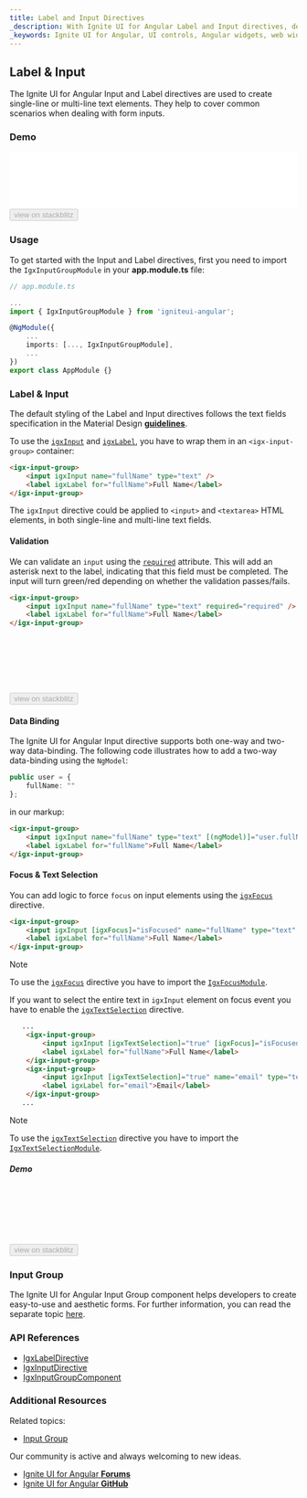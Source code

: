 ```yaml
---
title: Label and Input Directives
_description: With Ignite UI for Angular Label and Input directives, developers can create a single-line or multi-line text elements, add additional CSS styles and integrate with other controls.
_keywords: Ignite UI for Angular, UI controls, Angular widgets, web widgets, UI widgets, Angular, Native Angular Components Suite, Native Angular Controls, Native Angular Components Library, Angular Label components, Angular Label controls, Angular Input components, Angular Input controls, Input component, Input control, Label component, Label control, Angular Input directive, Angular Label directive, Angular Forms, Angular Reactive Forms, Angular Form Validation
---
```


## Label & Input
<p class="highlight">
The Ignite UI for Angular Input and Label directives are used to create single-line or multi-line text elements. They help to cover common scenarios when dealing with form inputs.
</p>
<div class="divider--half"></div>

### Demo
<div class="sample-container loading" style="height:100px">
<iframe id="input-group-sample-1-frame" src='{environment:demosBaseUrl}/data-entries/input-group-sample-1' width="100%" height="100%" seamless="" frameBorder="0" onload="onSampleIframeContentLoaded(this);"></iframe>
</div>
<div>
    <button data-localize="stackblitz" disabled class="stackblitz-btn" data-iframe-id="input-group-sample-1-frame" data-demos-base-url="{environment:demosBaseUrl}">view on stackblitz</button>
</div>
<div class="divider--half"></div>

### Usage
To get started with the Input and Label directives, first you need to import the `IgxInputGroupModule` in your **app.module.ts** file:

```typescript
// app.module.ts

...
import { IgxInputGroupModule } from 'igniteui-angular';

@NgModule({
    ...
    imports: [..., IgxInputGroupModule],
    ...
})
export class AppModule {}
```

### Label & Input
The default styling of the Label and Input directives follows the text fields specification in the Material Design
[**guidelines**](https://material.io/guidelines/components/text-fields.html).

To use the [`igxInput`]({environment:angularApiUrl}/classes/igxinputdirective.html) and [`igxLabel`]({environment:angularApiUrl}/classes/igxlabeldirective.html), you have to wrap them in an `<igx-input-group>` container:

```html
<igx-input-group>
    <input igxInput name="fullName" type="text" />
    <label igxLabel for="fullName">Full Name</label>
</igx-input-group>
```

The `igxInput` directive could be applied to `<input>` and `<textarea>` HTML elements, in both single-line and multi-line text fields.

#### Validation
We can validate an `input` using the [`required`]({environment:angularApiUrl}/classes/igxinputdirective.html#required) attribute. This will add an asterisk next to the label, indicating that this field must be completed. The input will turn green/red depending on whether the validation passes/fails.

```html
<igx-input-group>
    <input igxInput name="fullName" type="text" required="required" />
    <label igxLabel for="fullName">Full Name</label>
</igx-input-group>
```

<div class="sample-container loading" style="height:100px">
    <iframe id="input-group-sample-2-frame" data-src='{environment:demosBaseUrl}/data-entries/input-group-sample-2' width="100%" height="100%" seamless="" frameBorder="0" class="lazyload"></iframe>
</div>
<div>
    <button data-localize="stackblitz" disabled class="stackblitz-btn" data-iframe-id="input-group-sample-2-frame" data-demos-base-url="{environment:demosBaseUrl}">view on stackblitz</button>
</div>
<div class="divider--half"></div>

#### Data Binding
The Ignite UI for Angular Input directive supports both one-way and two-way data-binding. The following code illustrates how to add a two-way data-binding using the `NgModel`:

```typescript
public user = {
    fullName: ""
};

```

in our markup:

```html
<igx-input-group>
    <input igxInput name="fullName" type="text" [(ngModel)]="user.fullName" required="required" />
    <label igxLabel for="fullName">Full Name</label>
</igx-input-group>
```
#### Focus & Text Selection

You can add logic to force `focus` on input elements using the [`igxFocus`]({environment:angularApiUrl}/classes/igxfocusdirective.html) directive. 

```html
<igx-input-group>
    <input igxInput [igxFocus]="isFocused" name="fullName" type="text" />
    <label igxLabel for="fullName">Full Name</label>
</igx-input-group>
```
>[!NOTE]
>To use the [`igxFocus`]({environment:angularApiUrl}/classes/igxfocusdirective.html) directive you have to import the [`IgxFocusModule`]({environment:angularApiUrl}/classes/igxfocusmodule.html).

If you want to select the entire text in `igxInput` element on focus event you have to enable the [`igxTextSelection`]({environment:angularApiUrl}/classes/igxtextselectiondirective.html) directive.

```html
   ...
    <igx-input-group>
        <input igxInput [igxTextSelection]="true" [igxFocus]="isFocused" name="fullName" type="text" />
        <label igxLabel for="fullName">Full Name</label>
    </igx-input-group>
    <igx-input-group>
        <input igxInput [igxTextSelection]="true" name="email" type="text" />
        <label igxLabel for="email">Email</label>
    </igx-input-group>
   ...
```
>[!NOTE]
>To use the [`igxTextSelection`]({environment:angularApiUrl}/classes/igxtextselectiondirective.html) directive you have to import the [`IgxTextSelectionModule`]({environment:angularApiUrl}/classes/igxtextselectionmodule.html).

##### Demo
<div class="sample-container loading" style="height: 100px">
<iframe id="input-text-selection-frame" data-src='{environment:demosBaseUrl}/data-entries/input-text-selection' width="100%" height="100%" seamless="" frameBorder="0" class="lazyload"></iframe>
</div>
<div>
    <button data-localize="stackblitz" disabled class="stackblitz-btn" data-iframe-id="input-text-selection-frame" data-demos-base-url="{environment:demosBaseUrl}">view on stackblitz</button>
</div>
<div class="divider--half"></div>

### Input Group
The Ignite UI for Angular Input Group component helps developers to create easy-to-use and aesthetic forms. For further information, you can read the separate topic [here](input_group.md).

### API References
<div class="divider--half"></div>

* [IgxLabelDirective]({environment:angularApiUrl}/classes/igxlabeldirective.html)
* [IgxInputDirective]({environment:angularApiUrl}/classes/igxinputdirective.html)
* [IgxInputGroupComponent]({environment:angularApiUrl}/classes/igxinputgroupcomponent.html)

### Additional Resources
<div class="divider--half"></div>

Related topics:
* [Input Group](input_group.md)

Our community is active and always welcoming to new ideas.
* [Ignite UI for Angular **Forums**](https://www.infragistics.com/community/forums/f/ignite-ui-for-angular)
* [Ignite UI for Angular **GitHub**](https://github.com/IgniteUI/igniteui-angular)
